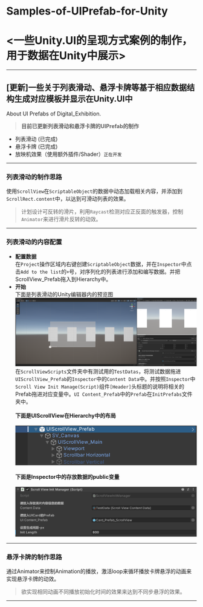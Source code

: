 # Samples-of-UIPrefab-for-Unity
# <一些Unity.UI的呈现方式案例的制作，用于数据在Unity中展示>
---
## [更新]一些关于列表滑动、悬浮卡牌等基于相应数据结构生成对应模板并显示在Unity.UI中
About UI Prefabs of Digital_Exhibition.

> **目前已更新列表滑动和悬浮卡牌的UIPrefab的制作**
* 列表滑动 (已完成)
* 悬浮卡牌 (已完成)
* 放映机效果（使用额外插件/Shader）`正在开发`

---

### 列表滑动的制作思路
使用`ScrollView`在`ScriptableObject`的数据中动态加载相关内容，并添加到`ScrollRect.content`中，以达到可滑动列表的效果。
> 计划设计可反转的滑片，利用`Raycast`检测对应正反面的触发器，控制`Animator`来进行滑片反转的动效。

---

### 列表滑动的内容配置
* **配置数据**\
在`Project`操作区域内右键创建`ScriptableObject`数据，并在`Inspector`中点击`Add to the list`的`+`号，对序列化的列表进行添加和编写数据。并把ScrollView_Prefab拖入到Hierarchy中。
* **开始**\
下面是列表滑动的Unity编辑器内的预览图\
![生成效果图](Images/ScrollViewPreview.png)\
在`ScrollViewScripts`文件夹中有测试用的`TestDatas`，将测试数据拖进`UIScrollView_Prefab`的`Inspector`中的`Content Data`中。并按照`Inspector`中`Scroll View Init Manage(Script)`组件`[Header]`头标题的说明将相关的Prefab拖进对应变量中。`UI Content_Prefab`中的`Prefab`在`InitPrefabs`文件夹中。\
 \
**下面是UIScrollView在Hierarchy中的布局**\
 \
![UIScrollView在Hierarchy中的布局](Images/ScrollViewHierarchy.png)\
 \
**下面是Inspector中的存放数据的public变量**\
 \
![Inspector中的存放数据的public变量](Images/ScrollViewInspector.png)

---

### 悬浮卡牌的制作思路
通过Animator来控制Animation的播放，激活loop来循环播放卡牌悬浮的动画来实现悬浮卡牌的动效。
> 欲实现相同动画不同播放初始化时间的效果来达到不同步悬浮的效果。

---

